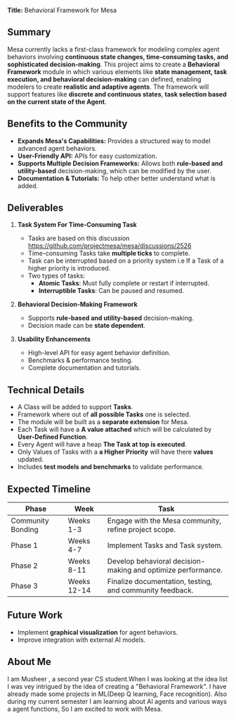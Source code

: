 **Title:** Behavioral Framework for Mesa

## **Summary**  
Mesa currently lacks a first-class framework for modeling complex agent behaviors involving **continuous state changes, time-consuming tasks, and sophisticated decision-making**. This project aims to create a **Behavioral Framework** module in which various elements like **state management, task execution, and behavioral decision-making** can defined, enabling modelers to create **realistic and adaptive agents**. The framework will support features like **discrete and continuous states**, **task selection based on the current state of the Agent**.

## **Benefits to the Community**  
- **Expands Mesa's Capabilities:** Provides a structured way to model advanced agent behaviors.
- **User-Friendly API:** APIs for easy customization.
- **Supports Multiple Decision Frameworks:** Allows both **rule-based and utility-based** decision-making, which can be modified by the user.
- **Documentation & Tutorials:** To help other better understand what is added.

## **Deliverables**  
1. **Task System For Time-Consuming Task**  
   - Tasks are based on this discussion https://github.com/projectmesa/mesa/discussions/2526
   - Time-consuming Tasks take **multiple ticks** to complete.
   - Task can be interrupted based on a priority system i.e If a Task of a higher priority is introduced.
   - Two types of tasks:
     - **Atomic Tasks**: Must fully complete or restart if interrupted.
     - **Interruptible Tasks**: Can be paused and resumed.

2. **Behavioral Decision-Making Framework**
   - Supports **rule-based and utility-based** decision-making.
   - Decision made can be **state dependent**.
   
3. **Usability Enhancements**  
   - High-level API for easy agent behavior definition.
   - Benchmarks & performance testing.
   - Complete documentation and tutorials.
   
## **Technical Details**  
- A Class will be added to support **Tasks**.
- Framework where out of **all possible Tasks** one is selected.
- The module will be built as a **separate extension** for Mesa.
- Each Task will have a **A value attached** which will be calculated by **User-Defined Function**.
- Every Agent will have a heap **The Task at top is executed**.
- Only Values of Tasks with a **a Higher Priority** will have there **values** updated.
- Includes **test models and benchmarks** to validate performance.

## **Expected Timeline**  
| **Phase** | **Week** | **Task** |
|-----------|------------|---------|
| Community Bonding | Weeks 1-3 | Engage with the Mesa community, refine project scope. |
| Phase 1 | Weeks 4-7 | Implement Tasks and Task system. |
| Phase 2 | Weeks 8-11 | Develop behavioral decision-making and optimize performance. |
| Phase 3 | Weeks 12-14 | Finalize documentation, testing, and community feedback. |

## **Future Work**  
- Implement **graphical visualization** for agent behaviors.
- Improve integration with external AI models.

## **About Me**
I am Musheer , a second year CS student.When I was looking at the idea list I was vey intrigued by the idea of creating a "Behavioral Framework". I have already made some projects in ML(Deep Q learning, Face recognition). Also during my current semester I am learning about AI agents and various ways a agent functions, So I am excited to work with Mesa.
